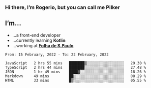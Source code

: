 ### Hi there, I’m Rogerio, but you can call me Pilker

## I’m…
- …a front-end developer
- …currently learning **Kotlin**
- …working at [**Folha de S.Paulo**](https://www.folha.com.br/)

<!--START_SECTION:waka-->
```text
From: 15 February, 2022 - To: 22 February, 2022

JavaScript   2 hrs 55 mins   ███████▒░░░░░░░░░░░░░░░░░   29.30 % 
TypeScript   2 hrs 44 mins   ███████░░░░░░░░░░░░░░░░░░   27.48 % 
JSON         1 hr 49 mins    ████▓░░░░░░░░░░░░░░░░░░░░   18.26 % 
Markdown     49 mins         ██░░░░░░░░░░░░░░░░░░░░░░░   08.29 % 
HTML         33 mins         █▒░░░░░░░░░░░░░░░░░░░░░░░   05.55 % 
```
<!--END_SECTION:waka-->
